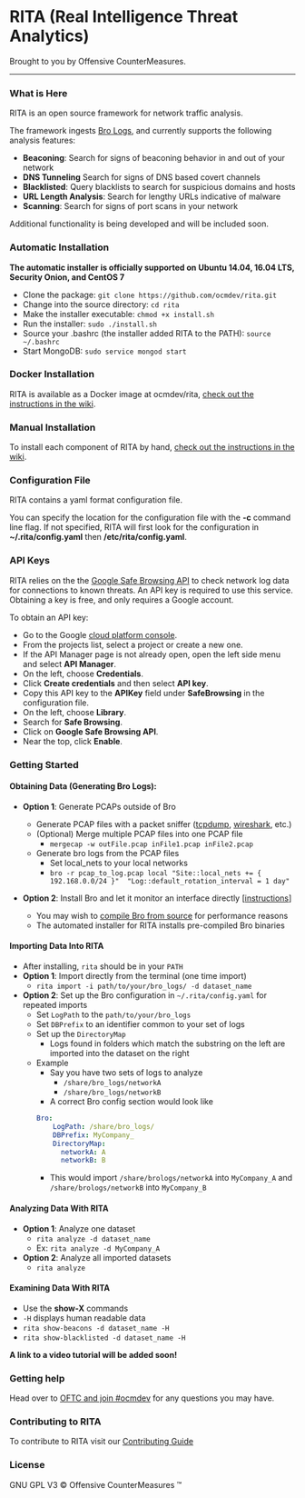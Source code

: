 # RITA (Real Intelligence Threat Analytics)

Brought to you by Offensive CounterMeasures.

---
### What is Here

RITA is an open source framework for network traffic analysis.

The framework ingests [Bro Logs](https://www.bro.org/), and currently supports the following analysis features:
 - **Beaconing**: Search for signs of beaconing behavior in and out of your network
 - **DNS Tunneling** Search for signs of DNS based covert channels
 - **Blacklisted**: Query blacklists to search for suspicious domains and hosts
 - **URL Length Analysis**: Search for lengthy URLs indicative of malware
 - **Scanning**: Search for signs of port scans in your network

Additional functionality is being developed and will be included soon.

### Automatic Installation
**The automatic  installer is officially supported on Ubuntu 14.04, 16.04 LTS, Security Onion, and CentOS 7**

* Clone the package:
`git clone https://github.com/ocmdev/rita.git`
* Change into the source directory: `cd rita`
* Make the installer executable: `chmod +x install.sh`
* Run the installer: `sudo ./install.sh`
* Source your .bashrc (the installer added RITA to the PATH): `source ~/.bashrc`
* Start MongoDB: `sudo service mongod start`

### Docker Installation
RITA is available as a Docker image at ocmdev/rita, [check out the instructions in the wiki](https://github.com/ocmdev/rita/wiki/Docker-Installation).

### Manual Installation
To install each component of RITA by hand, [check out the instructions in the wiki](https://github.com/ocmdev/rita/wiki/Installation).

### Configuration File
RITA contains a yaml format configuration file.

You can specify the location for the configuration file with the **-c** command line flag. If not specified, RITA will first look for the configuration in **~/.rita/config.yaml** then **/etc/rita/config.yaml**.


### API Keys
RITA relies on the the [Google Safe Browsing API](https://developers.google.com/safe-browsing/) to check network log data for connections to known threats. An API key is required to use this service. Obtaining a key is free, and only requires a Google account.

To obtain an API key:
  * Go to the Google [cloud platform console](https://console.cloud.google.com/).
  * From the projects list, select a project or create a new one.
  * If the API Manager page is not already open, open the left side menu and select **API Manager**.
  * On the left, choose **Credentials**.
  * Click **Create credentials** and then select **API key**.
  * Copy this API key to the **APIKey** field under **SafeBrowsing** in the configuration file.
  * On the left, choose **Library**.
  * Search for **Safe Browsing**.
  * Click on **Google Safe Browsing API**.
  * Near the top, click **Enable**.

### Getting Started
#### Obtaining Data (Generating Bro Logs):
  * **Option 1**: Generate PCAPs outside of Bro
    * Generate PCAP files with a packet sniffer ([tcpdump](http://www.tcpdump.org/), [wireshark](https://www.wireshark.org/), etc.)
    * (Optional) Merge multiple PCAP files into one PCAP file
      * `mergecap -w outFile.pcap inFile1.pcap inFile2.pcap`
    * Generate bro logs from the PCAP files
      * Set local_nets to your local networks
      * ```bro -r pcap_to_log.pcap local "Site::local_nets += { 192.168.0.0/24 }"  "Log::default_rotation_interval = 1 day"```

  * **Option 2**: Install Bro and let it monitor an interface directly [[instructions](https://www.bro.org/sphinx/quickstart/)]
      * You may wish to [compile Bro from source](https://www.bro.org/sphinx/install/install.html) for performance reasons
      * The automated installer for RITA installs pre-compiled Bro binaries

#### Importing Data Into RITA
  * After installing, `rita` should be in your `PATH`
  * **Option 1**: Import directly from the terminal (one time import)
    * `rita import -i path/to/your/bro_logs/ -d dataset_name`
  * **Option 2**: Set up the Bro configuration in `~/.rita/config.yaml` for repeated imports
    * Set `LogPath` to the `path/to/your/bro_logs`
    * Set `DBPrefix` to an identifier common to your set of logs
    * Set up the `DirectoryMap`
      * Logs found in folders which match the substring on the left are imported
      into  the dataset on the right
    * Example
      * Say you have two sets of logs to analyze
        * `/share/bro_logs/networkA`
        * `/share/bro_logs/networkB`
      * A correct Bro config section would look like
      ```yaml
      Bro:
          LogPath: /share/bro_logs/
          DBPrefix: MyCompany_
          DirectoryMap:
            networkA: A
            networkB: B
      ```
      * This would import `/share/brologs/networkA` into `MyCompany_A` and
      `/share/brologs/networkB` into `MyCompany_B`


#### Analyzing Data With RITA
  * **Option 1**: Analyze one dataset
    * `rita analyze -d dataset_name`
    * Ex: `rita analyze -d MyCompany_A`
  * **Option 2**: Analyze all imported datasets
    * `rita analyze`

#### Examining Data With RITA
  * Use the **show-X** commands
  * `-H` displays human readable data
  * `rita show-beacons -d dataset_name -H`
  * `rita show-blacklisted -d dataset_name -H`

**A link to a video tutorial will be added soon!**

### Getting help
Head over to [OFTC and join #ocmdev](https://webchat.oftc.net/?channels=ocmdev) for any questions you may have.

### Contributing to RITA
To contribute to RITA visit our [Contributing Guide](https://github.com/ocmdev/rita/blob/master/Contributing.md)

### License
GNU GPL V3
&copy; Offensive CounterMeasures &trade;
